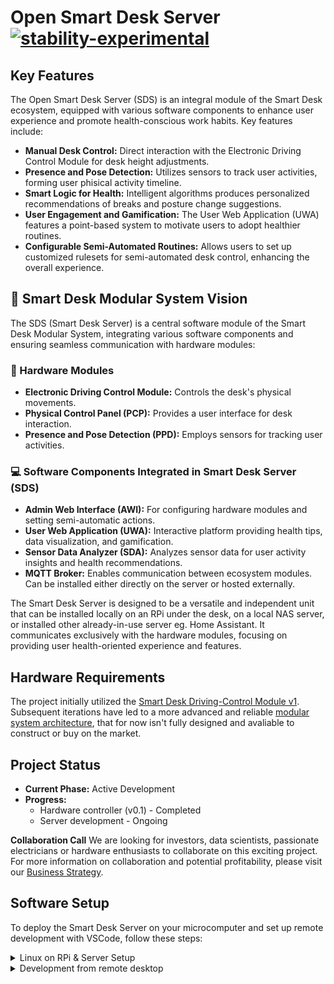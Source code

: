 # Open Smart Desk Server [![stability-experimental](https://img.shields.io/badge/stability-experimental-orange.svg)](https://github.com/mkenney/software-guides/blob/master/STABILITY-BADGES.md#experimental)

## Key Features
The Open Smart Desk Server (SDS) is an integral module of the Smart Desk ecosystem, equipped with various software components to enhance user experience and promote health-conscious work habits. Key features include:

- **Manual Desk Control:** Direct interaction with the Electronic Driving Control Module for desk height adjustments.
- **Presence and Pose Detection:** Utilizes sensors to track user activities, forming user phisical activity timeline.
- **Smart Logic for Health:** Intelligent algorithms produces personalized recommendations of breaks and posture change suggestions.
- **User Engagement and Gamification:** The User Web Application (UWA) features a point-based system to motivate users to adopt healthier routines.
- **Configurable Semi-Automated Routines:** Allows users to set up customized rulesets for semi-automated desk control, enhancing the overall experience.

## 🧩 Smart Desk Modular System Vision
The SDS (Smart Desk Server) is a central software module of the Smart Desk Modular System, integrating various software components and ensuring seamless communication with hardware modules:

### 🔩 Hardware Modules
- **Electronic Driving Control Module:** Controls the desk's physical movements.
- **Physical Control Panel (PCP):** Provides a user interface for desk interaction.
- **Presence and Pose Detection (PPD):** Employs sensors for tracking user activities.

### 💻 Software Components Integrated in Smart Desk Server (SDS)
- **Admin Web Interface (AWI):** For configuring hardware modules and setting semi-automatic actions.
- **User Web Application (UWA):** Interactive platform providing health tips, data visualization, and gamification.
- **Sensor Data Analyzer (SDA):** Analyzes sensor data for user activity insights and health recommendations.
- **MQTT Broker:** Enables communication between ecosystem modules. Can be installed either directly on the server or hosted externally.

The Smart Desk Server is designed to be a versatile and independent unit that can be installed locally on an RPi under the desk, on a local NAS server, or installed other already-in-use server eg. Home Assistant. It communicates exclusively with the hardware modules, focusing on providing user health-oriented experience and features.

## Hardware Requirements
The project initially utilized the [Smart Desk Driving-Control Module v1](https://github.com/zentala/desk.zentala.io/wiki/Driving-Control-Module-v1). Subsequent iterations have led to a more advanced and reliable [modular system architecture](https://github.com/zentala/desk.zentala.io/wiki#-smart-desk-modular-system-vision), that for now isn't fully designed and avaliable to construct or buy on the market. 

## Project Status
- **Current Phase:** Active Development
- **Progress:**
  - Hardware controller (v0.1) - Completed
  - Server development - Ongoing

**Collaboration Call**
We are looking for investors, data scientists, passionate electricians or hardware enthusiasts to collaborate on this exciting project. For more information on collaboration and potential profitability, please visit our [Business Strategy](https://github.com/zentala/desk.zentala.io/wiki/Business-Strategy-&-Collaboration).

## Software Setup

To deploy the Smart Desk Server on your microcomputer and set up remote development with VSCode, follow these steps:

<details>
<summary>Linux on RPi & Server Setup</summary>

* Follow instruction to [flash SD card with Ubuntu Serwer 20.04 and configure WiFi without monitor](https://roboticsbackend.com/install-ubuntu-on-raspberry-pi-without-monitor/)
* Clone this repo to the user home directory
* Setup [passwordless sudo](https://phpraxis.wordpress.com/2016/09/27/enable-sudo-without-password-in-ubuntudebian/)
* Install `avahi` and change hostname, so your RPi will be avaliable in the network as `desk.local` with mDNS:
  ``` bash
  $ sudo apt-get install avahi-daemon avahi-discover avahi-utils libnss-mdns mdns-scan --yes
  $ sudo vim /etc/hostname 
  ```
* Give user non-sudo access to GPIOs and I2Cs devices:
  ``` bash
  $ sudo usermod -G dialout "$USER"
  $ sudo addgroup i2c
  $ sudo usermod -G i2c "$USER"
  $ sudo ln -s \
    ~/open-smart-desk/conf/lib/udev/rules.d/60-i2c-tools.rules \
    /lib/udev/rules.d/60-i2c-tools.rules
  ```
* Setup `nginx` proxy:
  ``` bash
  $ sudo apt-get install nginx uwsgi --yes
  $ sudo rm /etc/nginx/sites-enabled/default
  $ sudo ln -s \
    ~/open-smart-desk/conf/etc/nginx/sites-enabled/default \
    /etc/nginx/sites-enabled/default
  $ sudo systemctl reload nginx
  ```
* Install [nvm](https://github.com/nvm-sh/nvm)
   ``` bash
   $ curl -o- https://raw.githubusercontent.com/nvm-sh/nvm/v0.37.2/install.sh | bash
   ```
* [Install MongoDB](https://docs.mongodb.com/manual/tutorial/install-mongodb-on-ubuntu/) 4.4.4, and hold packages and start deamon:
   ``` bash
   $ wget -qO - https://www.mongodb.org/static/pgp/server-4.4.asc | sudo apt-key add -
   $ echo "deb [ arch=amd64,arm64 ] https://repo.mongodb.org/apt/ubuntu focal/mongodb-org/4.4 multiverse" | sudo tee /etc/apt/sources.list.d/mongodb-org-4.4.list
   $ sudo apt-get update
   $ sudo apt-get install -y mongodb-org=4.4.4 mongodb-org-server=4.4.4 mongodb-org-shell=4.4.4 mongodb-org-mongos=4.4.4 mongodb-org-tools=4.4.4
   $ echo "mongodb-org hold" | sudo dpkg --set-selections
   $ echo "mongodb-org-server hold" | sudo dpkg --set-selections
   $ echo "mongodb-org-shell hold" | sudo dpkg --set-selections
   $ echo "mongodb-org-mongos hold" | sudo dpkg --set-selections
   $ echo "mongodb-org-tools hold" | sudo dpkg --set-selections
   $ sudo systemctl enable mongod.service
   ```
* Awesome console:
   ```bash
   $ sh -c "$(curl -fsSL https://raw.github.com/ohmyzsh/ohmyzsh/master/tools/install.sh)"
   $ rm ~/.zshrc
   $ ln -s ~/open-smart-desk/conf/home/ubuntu/.zshrc ~/.zshrc
   ```
* Restart RPi to apply above changes:
  ``` bash
  $ sudo shutdown -r now
  ```

</details>

<details>
<summary>Development from remote desktop</summary>
  
We are gonna setup you desktop to easlily work with the code on the remote RPi. That will be very usefull if you want to develop project code. 
  
Kindly notice: **Bellow comands and instructions should be executed on your desktop (not RPi!).** 

### Easy SSH access
Execute on your desktop:
``` bash
$ ssh-keygen -t rsa # if not generated yet
$ ssh ubuntu@desk.local mkdir -p .ssh
$ cat .ssh/id_rsa.pub | ssh ubuntu@desk.local 'cat >> .ssh/authorized_keys'
```
Add to your `~/.ssh/config`:
``` ssh-config
# RPi for Desk.local
Host desk.local
  Hostname desk.local
  User ubuntu
  IdentityFile ~/.ssh/id_rsa
```
Now you can connect with your RPi with simple:
``` bash
$ ssh desk.local
```
Try it.

### Remote Development with VSCode via SSH
* Install [Microsoft Visual Studio Code](https://code.visualstudio.com/download)
* Install [Remote Development](https://marketplace.visualstudio.com/items?itemName=ms-vscode-remote.vscode-remote-extensionpack) extension pack
* Read [detailed remote SSH instruction development](https://code.visualstudio.com/docs/remote/ssh) if neeed
* Open remote repository with remote development plugin
* Allow VSCode to install recommened plugins
* Install [Robo3t](https://robomongo.org/download) for MongoDB mangment
  * On desk local you need to [allow to connect from remote](https://www.digitalocean.com/community/tutorials/how-to-configure-remote-access-for-mongodb-on-ubuntu-20-04); add `desk.local` instead of IP
  * Host: `desk.local`

</details>

